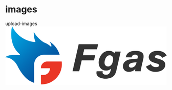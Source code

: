 # images
upload-images
![image](https://raw.githubusercontent.com/birdcagelml/images/master/logo-dark.png)
